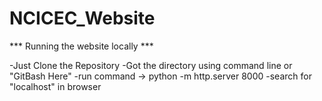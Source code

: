 # NCICEC_Website

*** Running the website locally ***

-Just Clone the Repository 
-Got the directory using command line or "GitBash Here"
-run command -> python -m http.server 8000
-search for "localhost" in browser
